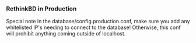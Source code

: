 
### RethinkBD in Production
Special note in the database/config.production.conf, make sure you add any whitelisted IP's needing to connect to the database! Otherwise, this conf will prohibit anything coming outside of localhost.